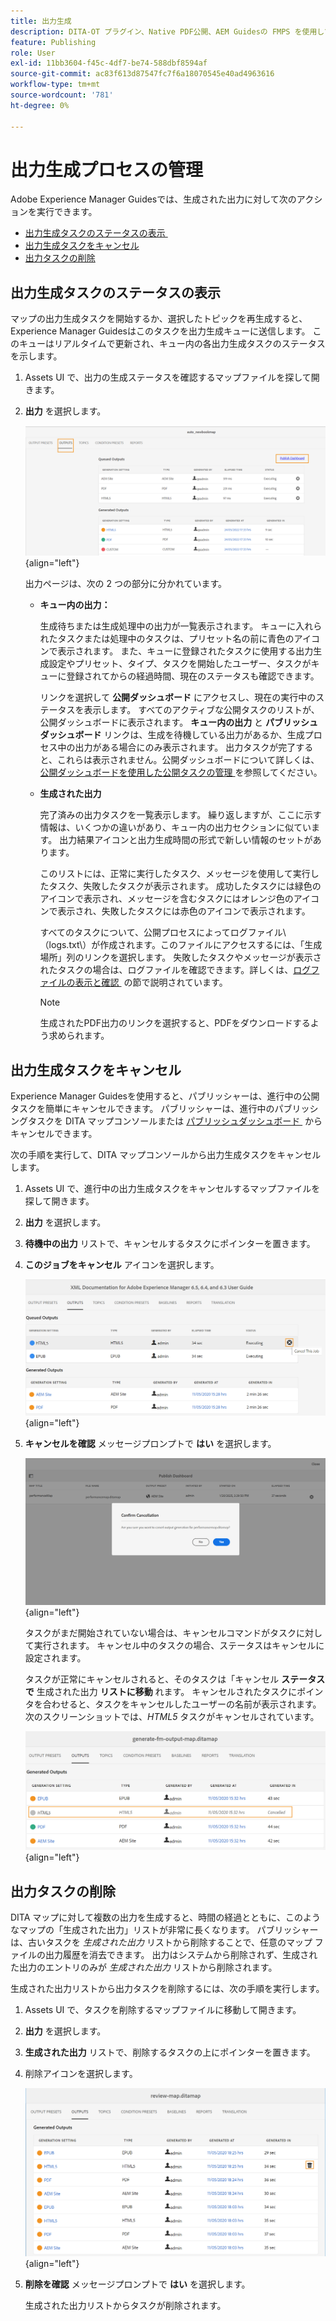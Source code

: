 ```yaml
---
title: 出力生成
description: DITA-OT プラグイン、Native PDF公開、AEM Guidesの FMPS を使用して、AEM Sites、PDF、HTML5、EPUB、カスタムおよび JSON の出力生成プロセスを管理します。
feature: Publishing
role: User
exl-id: 11bb3604-f45c-4df7-be74-588dbf8594af
source-git-commit: ac83f613d87547fc7f6a18070545e40ad4963616
workflow-type: tm+mt
source-wordcount: '781'
ht-degree: 0%

---
```


# 出力生成プロセスの管理

Adobe Experience Manager Guidesでは、生成された出力に対して次のアクションを実行できます。

- [&#x200B; 出力生成タスクのステータスの表示 &#x200B;](#view-the-status-of-the-output-generation-task)
- [出力生成タスクをキャンセル](#cancel-an-output-generation-task)
- [出力タスクの削除](#delete-an-output-task)

## 出力生成タスクのステータスの表示

マップの出力生成タスクを開始するか、選択したトピックを再生成すると、Experience Manager Guidesはこのタスクを出力生成キューに送信します。 このキューはリアルタイムで更新され、キュー内の各出力生成タスクのステータスを示します。

1. Assets UI で、出力の生成ステータスを確認するマップファイルを探して開きます。

1. **出力** を選択します。

   ![](images/output-queued.png){align="left"}

   出力ページは、次の 2 つの部分に分かれています。

   - **キュー内の出力：**

     生成待ちまたは生成処理中の出力が一覧表示されます。 キューに入れられたタスクまたは処理中のタスクは、プリセット名の前に青色のアイコンで表示されます。 また、キューに登録されたタスクに使用する出力生成設定やプリセット、タイプ、タスクを開始したユーザー、タスクがキューに登録されてからの経過時間、現在のステータスも確認できます。

     リンクを選択して **公開ダッシュボード** にアクセスし、現在の実行中のステータスを表示します。 すべてのアクティブな公開タスクのリストが、公開ダッシュボードに表示されます。 **キュー内の出力** と **パブリッシュダッシュボード** リンクは、生成を待機している出力があるか、生成プロセス中の出力がある場合にのみ表示されます。 出力タスクが完了すると、これらは表示されません。公開ダッシュボードについて詳しくは、[&#x200B; 公開ダッシュボードを使用した公開タスクの管理 &#x200B;](generate-output-publish-dashboard.md#) を参照してください。

   - **生成された出力**

     完了済みの出力タスクを一覧表示します。 繰り返しますが、ここに示す情報は、いくつかの違いがあり、キュー内の出力セクションに似ています。 出力結果アイコンと出力生成時間の形式で新しい情報のセットがあります。

     このリストには、正常に実行したタスク、メッセージを使用して実行したタスク、失敗したタスクが表示されます。 成功したタスクには緑色のアイコンで表示され、メッセージを含むタスクにはオレンジ色のアイコンで表示され、失敗したタスクには赤色のアイコンで表示されます。

     すべてのタスクについて、公開プロセスによってログファイル\（logs.txt\）が作成されます。このファイルにアクセスするには、「生成場所」列のリンクを選択します。 失敗したタスクやメッセージが表示されたタスクの場合は、ログファイルを確認できます。詳しくは、[&#x200B; ログファイルの表示と確認 &#x200B;](generate-output-basic-troubleshooting.md#id1822G0P0CHS) の節で説明されています。

     >[!NOTE]
     >
     > 生成されたPDF出力のリンクを選択すると、PDFをダウンロードするよう求められます。


## 出力生成タスクをキャンセル

Experience Manager Guidesを使用すると、パブリッシャーは、進行中の公開タスクを簡単にキャンセルできます。 パブリッシャーは、進行中のパブリッシングタスクを DITA マップコンソールまたは [&#x200B; パブリッシュダッシュボード &#x200B;](generate-output-publish-dashboard.md#) からキャンセルできます。

次の手順を実行して、DITA マップコンソールから出力生成タスクをキャンセルします。

1. Assets UI で、進行中の出力生成タスクをキャンセルするマップファイルを探して開きます。

1. **出力** を選択します。

1. **待機中の出力** リストで、キャンセルするタスクにポインターを置きます。

1. **このジョブをキャンセル** アイコンを選択します。

   ![](images/cancel-publish-task-map-console.png){align="left"}

1. **キャンセルを確認** メッセージプロンプトで **はい** を選択します。

   ![](images/confirm-cancel-output-map-console.png){align="left"}

   タスクがまだ開始されていない場合は、キャンセルコマンドがタスクに対して実行されます。 キャンセル中のタスクの場合、ステータスはキャンセルに設定されます。

   タスクが正常にキャンセルされると、そのタスクは「キャンセル **ステータスで** 生成された出力 **リストに移動** れます。 キャンセルされたタスクにポインタを合わせると、タスクをキャンセルしたユーザーの名前が表示されます。 次のスクリーンショットでは、*HTML5* タスクがキャンセルされています。

   ![](images/cancelled-output-task.png){align="left"}


## 出力タスクの削除

DITA マップに対して複数の出力を生成すると、時間の経過とともに、このようなマップの「生成された出力」リストが非常に長くなります。 パブリッシャーは、古いタスクを *生成された出力* リストから削除することで、任意のマップ ファイルの出力履歴を消去できます。 出力はシステムから削除されず、生成された出力のエントリのみが *生成された出力* リストから削除されます。

生成された出力リストから出力タスクを削除するには、次の手順を実行します。

1. Assets UI で、タスクを削除するマップファイルに移動して開きます。

1. **出力** を選択します。

1. **生成された出力** リストで、削除するタスクの上にポインターを置きます。

1. 削除アイコンを選択します。

   ![](images/delete-output-task.png){align="left"}

1. **削除を確認** メッセージプロンプトで **はい** を選択します。

   生成された出力リストからタスクが削除されます。
